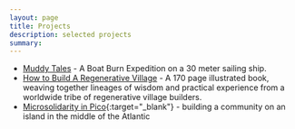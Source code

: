```yaml
---
layout: page
title: Projects
description: selected projects
summary: 
---
```




- [Muddy Tales](/muddy-tales/) - A Boat Burn Expedition on a 30 meter sailing ship.
- [How to Build A Regenerative Village](/regenerative-village) - A 170 page illustrated book, weaving together lineages of wisdom and practical experience from a worldwide tribe of regenerative village builders.
- [Microsolidarity in Pico](https://pico.microsolidarity.cc){:target="_blank"} - building a community on an island in the middle of the Atlantic